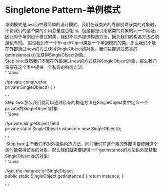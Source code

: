 # Singletone Pattern-单例模式
  单例模式是java当中最简单的设计模式。我们在该类外的外部创建该类的对象时，不管我们的这个类的引用变量是否相同，但是都是引用该类的对象的同一个地址。因此对于单例设计模式的类，我们不对外提供构造方法，因此我们的构造方法必须是私有的。 假设我们有一个SingleObject类是一个单例模式的类，那么我们不能在外部通过new的方式获得SingleObject的对象。我们只能通过该类的getInstance()方法获得SingleObject对象。  
  Step one:既然我们不能在外部通过new的方式获得SingleObject对象，那么我们需要在这个类中提供一个私有的构造方法:  
  '''Java
  
  //private constructor  
  private SingleObject() {
  }
  
  '''  
  Step two:那么我们就可以通过私有的构造方法在SingleObject类中定义一个private的SingleObject对象:  
  '''Java
  
  //private SingleObject field  
  private static SingleObject instance = new SingleObject();
  
  '''  
  Step two:由于我们不对外提供构造方法，同时我们在这个类的外部需要使用这个类时能获得该类的对象，那么我们就需要提供一个getInstance的方法供外部获取SingleObject类的对象:  
  '''Java
  
  //get the instance of SingleObject  
  public static SingleObject getInstance() {
	return instance;
  }
  
  '''  
